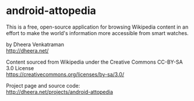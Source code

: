 android-attopedia
=================

This is a free, open-source application for browsing Wikipedia content in an effort to make the world's information more accessible from smart watches.

by Dheera Venkatraman  
http://dheera.net/

Content sourced from Wikipedia under the Creative Commons CC-BY-SA 3.0 License  
https://creativecommons.org/licenses/by-sa/3.0/

Project page and source code:  
http://dheera.net/projects/android-attopedia
